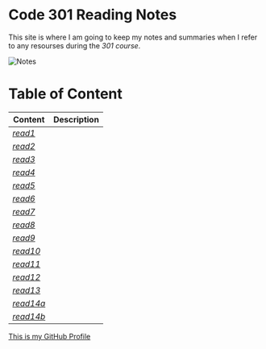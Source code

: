 

# Code 301 Reading Notes

This site is where I am going to keep my notes and summaries when I refer to any resourses during the *301 course*.

![Notes](https://store-images.s-microsoft.com/image/apps.3179.13899725065627034.cde70839-621b-4895-8adf-f523b0117ad5.abc02c28-8d42-4aa4-b4d7-1c63ffe3992e?mode=scale&q=90&h=300&w=300)

# Table of Content

 | Content      | Description
------------      | ------------
*[read1](https://sondos-braim.github.io/reading-notes301/class-01)* | 
*[read2](https://sondos-braim.github.io/reading-notes301/read02)* | 
*[read3](https://sondos-braim.github.io/reading-notes301/read03)* | 
*[read4](https://sondos-braim.github.io/reading-notes301/read04)* | 
*[read5](https://sondos-braim.github.io/reading-notes301/read05)* | 
*[read6](https://sondos-braim.github.io/reading-notes301/read06)* | 
*[read7](https://sondos-braim.github.io/reading-notes301/read07)* |
*[read8](https://sondos-braim.github.io/reading-notes301/read08)* |
*[read9](https://sondos-braim.github.io/reading-notes301/read09)* | 
*[read10](https://sondos-braim.github.io/reading-notes301/read10)* | 
*[read11](https://sondos-braim.github.io/reading-notes301/read11)* | 
*[read12](https://sondos-braim.github.io/reading-notes301/read12)* | 
*[read13](https://sondos-braim.github.io/reading-notes301/read13)* | 
*[read14a](https://sondos-braim.github.io/reading-notes301/read14a)* | 
*[read14b](https://sondos-braim.github.io/reading-notes301/read14b)* |


[This is my GitHub Profile](https://github.com/Sondos-Braim) 

